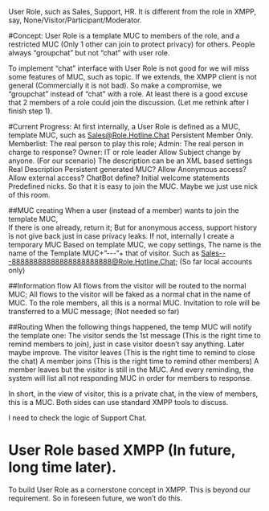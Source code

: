User Role, such as Sales, Support, HR. It is different from the role in XMPP, say, None/Visitor/Participant/Moderator.


#Concept:
User Role is a template MUC to members of the role, and a restricted MUC (Only 1 other can join to protect privacy) for others. People always “groupchat” but not “chat” with user role. 

To implement “chat” interface with User Role is not good for we will miss some features of MUC, such as topic. If we extends, the XMPP client is not general (Commercially it is not bad). So make a compromise, we “groupchat” instead of “chat” with a role. At least there is a good excuse that 2 members of a role could join the discussion. (Let me rethink after I finish step 1).

#Current Progress:
At first internally, a User Role is defined as a MUC, template MUC, such as  Sales@Role.Hotline.Chat
Persistent
Member Only.
Memberlist: The real person to play this role;
Admin:  The real person in charge to response?
Owner: IT or role leader
Allow Subject change by anyone. (For our scenario)
The description can be an XML based settings
Real Description
Persistent generated MUC?
Allow Anonymous access?
Allow external access?
ChatBot define?
Initial welcome statements
Predefined nicks. So that it is easy to join the MUC. Maybe we just use nick of this room.

##MUC creating
When a user (instead of a member)  wants to join the template MUC,  
If there is one already, return it; But for anonymous access, support history is not give back just in case privacy leaks.
If not,  internally I create a temporary MUC
Based on template MUC, we copy settings, 
The name is the name of the Template MUC+”---”+ that of visitor.
Such as Sales---88888888888888888888888@Role.Hotline.Chat; (So far local accounts only)

##Information flow
All flows from the visitor will be routed to the normal MUC;
All flows to the visitor will be faked as a normal chat in the name of MUC.
To the role members, all this is a normal MUC.
Invitation to role will be transferred to a MUC message; (Not needed so far)

##Routing
When the following things happened, the temp MUC will notify the template one:
The visitor sends the 1st message (This is the right time to remind members to join), just in case visitor doesn’t say anything. Later maybe improve.
The visitor leaves (This is the right time to remind to close the chat)
A member joins (This is the right time to remind other members)
A member leaves but the visitor is still in the MUC.
And every reminding, the system will list all not responding MUC in order for members to response.

In short, in the view of visitor, this is a private chat, in the view of members, this is a MUC. Both sides can use standard XMPP tools to discuss.

I need to check the logic of Support Chat.

# User Role based XMPP  (In future, long time later). 
To build User Role as a cornerstone concept in XMPP. This is beyond our requirement. So in foreseen future, we won’t do this.
